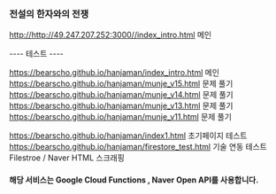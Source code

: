 ### 전설의 한자와의 전쟁

<http://http://49.247.207.252:3000//index_intro.html>  메인   




---- 테스트 ----

<https://bearscho.github.io/hanjaman/index_intro.html>  메인    
<https://bearscho.github.io/hanjaman/munje_v15.html> 문제 풀기  
<https://bearscho.github.io/hanjaman/munje_v14.html> 문제 풀기  
<https://bearscho.github.io/hanjaman/munje_v13.html> 문제 풀기  
<https://bearscho.github.io/hanjaman/munje_v11.html> 문제 풀기

<https://bearscho.github.io/hanjaman/index1.html>  초기페이지 테스트  
<https://bearscho.github.io/hanjaman/firestore_test.html>  기술 연동 테스트   Filestroe / Naver HTML 스크래핑   




#### 해당 서비스는 Google Cloud Functions , Naver Open API를 사용합니다.
